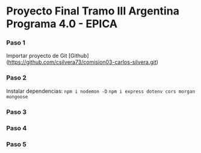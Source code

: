 # Proyecto Final Tramo III Argentina Programa 4.0 - EPICA

### Paso 1

Importar proyecto de Git
[Github] (https://github.com/csilvera73/comision03-carlos-silvera.git)

### Paso 2

Instalar dependencias:
```npm i nodemon -D```
```npm i express dotenv cors morgan mongoose```

### Paso 3

### Paso 4

### Paso 5
